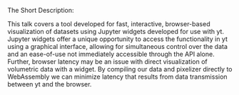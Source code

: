 The Short Description:

This talk covers a tool developed for fast, interactive, browser-based
visualization of datasets using Jupyter widgets developed for use with yt. 
Jupyter widgets offer a unique opportunity to access the functionality in yt 
using a graphical interface, 
allowing for simultaneous control over the data and an 
ease-of-use not immediately accessible through the API
alone. Further, browser latency may be an issue with direct
visualization of volumetric data with a widget. By compiling our
data and pixelizer directly to WebAssembly we can minimize latency that
results from data transmission between yt and the browser. 
